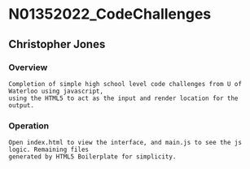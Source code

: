 # N01352022_CodeChallenges
## Christopher Jones

### Overview
    Completion of simple high school level code challenges from U of Waterloo using javascript,
    using the HTML5 to act as the input and render location for the  output.

### Operation
    Open index.html to view the interface, and main.js to see the js logic. Remaining files
    generated by HTML5 Boilerplate for simplicity.
